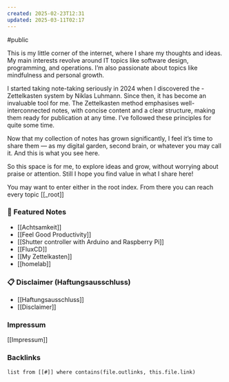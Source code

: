```yaml
---
created: 2025-02-23T12:31
updated: 2025-03-11T02:17
---
```

#public


This is my little corner of the internet, where I share my thoughts and ideas. My main interests revolve around IT topics like software design, programming, and operations. I’m also passionate about topics like mindfulness and personal growth.

I started taking note-taking seriously in 2024 when I discovered the - Zettelkasten system by Niklas Luhmann. Since then, it has become an invaluable tool for me. The Zettelkasten method emphasises well-interconnected notes, with concise content and a clear structure, making them ready for publication at any time.
I’ve followed these principles for quite some time. 

Now that my collection of notes has grown significantly, I feel it’s time to share them — as my digital garden, second brain, or whatever you may call it. And this is what you see here. 

So this space is for me, to explore ideas and grow, without worrying about praise or attention. Still I hope you find value in what I share here!

You may want to enter either in the root index. From there you can reach every topic
[[_root]]

### 🌟 Featured Notes
- [[Achtsamkeit]]
- [[Feel Good Productivity]]
- [[Shutter controller with Arduino and Raspberry Pi]]
- [[FluxCD]]
- [[My Zettelkasten]]
- [[homelab]]


### 📋 Disclaimer (Haftungsausschluss)
- [[Haftungsausschluss]]
- [[Disclaimer]]

### Impressum
[[Impressum]]

### Backlinks
```dataview 
list from [[#]] where contains(file.outlinks, this.file.link)
```

